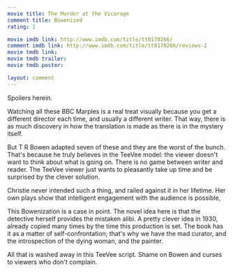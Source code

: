 ```yaml
---
movie title: The Murder at the Vicarage
comment title: Bowenized
rating: 1

movie imdb link: http://www.imdb.com/title/tt0170266/
comment imdb link: http://www.imdb.com/title/tt0170266/reviews-2
movie tmdb link: 
movie tmdb trailer: 
movie tmdb poster: 

layout: comment
---
```


Spoilers herein.

Watching all these BBC Marples is a real treat visually because you get a different director  each time, and usually a different writer. That way, there is as much discovery in how the  translation is made as there is in the mystery itself.

But T R Bowen adapted seven of these and they are the worst of the bunch. That's  because he truly believes in the TeeVee model: the viewer doesn't want to think about  what is going on. There is no game between writer and reader. The TeeVee viewer just  wants to pleasantly take up time and be surprised by the clever solution.

Christie never intended such a thing, and railed against it in her lifetime. Her own plays  show that intelligent engagement with the audience is possible,

This Bowenization is a case in point. The novel idea here is that the detective herself  provides the mistaken alibi. A pretty clever idea in 1930, already copied many times by  the time this production is set. The book has it as a matter of self-confrontation; that's  why we have the mad curator, and the introspection of the dying woman, and the  painter.

All that is washed away in this TeeVee script. Shame on Bowen and curses to viewers who  don't complain.
